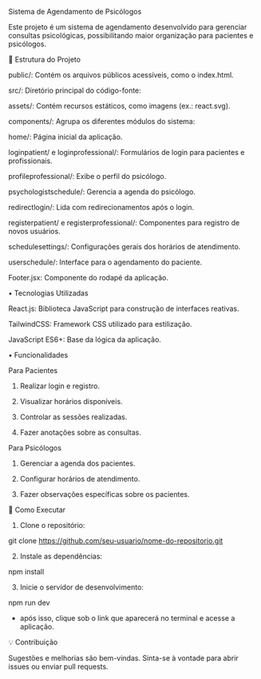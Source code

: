 Sistema de Agendamento de Psicólogos

Este projeto é um sistema de agendamento desenvolvido para gerenciar consultas psicológicas, possibilitando maior organização para pacientes e psicólogos.

📂 Estrutura do Projeto

public/: Contém os arquivos públicos acessíveis, como o index.html.

src/: Diretório principal do código-fonte:

assets/: Contém recursos estáticos, como imagens (ex.: react.svg).

components/: Agrupa os diferentes módulos do sistema:

home/: Página inicial da aplicação.

loginpatient/ e loginprofessional/: Formulários de login para pacientes e profissionais.

profileprofessional/: Exibe o perfil do psicólogo.

psychologistschedule/: Gerencia a agenda do psicólogo.

redirectlogin/: Lida com redirecionamentos após o login.

registerpatient/ e registerprofessional/: Componentes para registro de novos usuários.

schedulesettings/: Configurações gerais dos horários de atendimento.

userschedule/: Interface para o agendamento do paciente.

Footer.jsx: Componente do rodapé da aplicação.



• Tecnologias Utilizadas

React.js: Biblioteca JavaScript para construção de interfaces reativas.

TailwindCSS: Framework CSS utilizado para estilização.

JavaScript ES6+: Base da lógica da aplicação.


• Funcionalidades

Para Pacientes

1. Realizar login e registro.


2. Visualizar horários disponíveis.


3. Controlar as sessões realizadas.


4. Fazer anotações sobre as consultas.



Para Psicólogos

1. Gerenciar a agenda dos pacientes.


2. Configurar horários de atendimento.


3. Fazer observações específicas sobre os pacientes.



🪼 Como Executar

1. Clone o repositório:

git clone https://github.com/seu-usuario/nome-do-repositorio.git


2. Instale as dependências:

npm install


3. Inicie o servidor de desenvolvimento:

npm run dev

- após isso, clique sob o link que aparecerá no terminal e acesse a aplicação.




💡 Contribuição

Sugestões e melhorias são bem-vindas. Sinta-se à vontade para abrir issues ou enviar pull requests.
